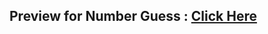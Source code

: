 ## Preview for Number Guess : [Click Here](https://shivanshuman021.github.io/Technocrats-HacktoberFest/JavaScript_-_HTML_-_CSS/NumberGuess/index.html)
